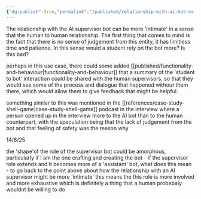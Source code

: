 ```yaml
---
{"dg-publish":true,"permalink":"/published/relationship-with-ai-bot-vs-human/"}
---
```


The relationship with the AI supervisor bot can be more 'intimate' in a sense that the human to human relationship. The first thing that comes to mind is the fact that there is no sense of judgement from this entity, it has limitless time and patience. In this sense would a student rely on the bot more? Is this bad?

perhaps in this use case, there could some added [[published/functionality-and-behaviour\|functionality-and-behaviour]] that a summary of the 'student to bot' interaction could be shared with the human supervisors, so that they would see some of the process and dialogue that happened without them there, which would allow them to give feedback that might be helpful.

something similar to this was mentioned in the [[references/case-study-shell-game\|case-study-shell-game]] podcast in the interview where a person opened up in the interview more to the AI bot than to the human counterpart, with the speculation being that the lack of judgement from the bot and that feeling of safety was the reason why

14/8/25

the 'shape'of the role of the supervisor bot could be amorphous, particularly if I am the one crafting and creating the bot - if the supervisor role extends and it becomes more of a 'assistant' bot, what does this mean - to go back to the point above about how the relationship with an AI supervisor might be more 'intimate' this means the this role is more involved and more exhaustive which is definitely a thing that a human probabaly wouldnt be willing to do 
